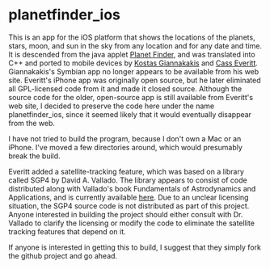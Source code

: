 planetfinder_ios
================

This is an app for the iOS platform that shows the locations of the planets, stars, moon, and
sun in the sky from any location and for any date and time. It is descended from the java
applet [Planet Finder](http://www.lightandmatter.com/planetfinder/en/), and was translated
into C++ and ported to mobile devices by 
[Kostas Giannakakis](http://users.forthnet.gr/ath/kgiannak/)
and [Cass Everitt](http://www.xyzw.us/star3map/sourcecode.html). Giannakakis's
Symbian app no longer appears to be available from his web site. Everitt's iPhone app was
originally open source, but he later eliminated all GPL-licensed code from it and made it
closed source. Although the source code for the older, open-source app is still available
from Everitt's web site, I decided to preserve the code here under the name
planetfinder_ios, since it seemed likely that it would eventually disappear from the web.

I have not tried to build the program, because I don't own a Mac or
an iPhone. I've moved a few directories around, which would presumably break the
build.

Everitt added a satellite-tracking feature, which was based on a library called
SGP4 by David A. Vallado. The library appears to consist of
code distributed along with Vallado's
book Fundamentals of Astrodynamics and Applications, and is currently available
[here](http://www.celestrak.com/software/vallado-sw.asp).
Due to an unclear licensing situation,
the SGP4 source code is not distributed as part of this project. Anyone interested
in building the project should either consult with Dr. Vallado to clarify the
licensing or modify the code to eliminate the satellite tracking
features that depend on it.

If anyone is interested in getting this to build, I suggest that they simply fork the
github project and go ahead.

